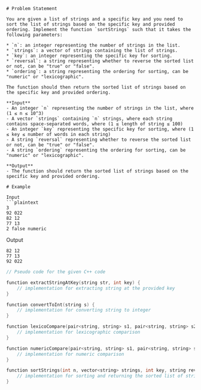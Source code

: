 ```plaintext
# Problem Statement

You are given a list of strings and a specific key and you need to sort the list of strings based on the specific key and provided ordering. Implement the function `sortStrings` such that it takes the following parameters:

* `n`: an integer representing the number of strings in the list.
* `strings`: a vector of strings containing the list of strings.
* `key`: an integer representing the specific key for sorting.
* `reversal`: a string representing whether to reverse the sorted list or not, can be "true" or "false".
* `ordering`: a string representing the ordering for sorting, can be "numeric" or "lexicographic".

The function should then return the sorted list of strings based on the specific key and provided ordering.

**Input**
- An integer `n` representing the number of strings in the list, where (1 ≤ n ≤ 10^3)
- A vector `strings` containing `n` strings, where each string contains space-separated words, where (1 ≤ length of string ≤ 100)
- An integer `key` representing the specific key for sorting, where (1 ≤ key ≤ number of words in each string)
- A string `reversal` representing whether to reverse the sorted list or not, can be "true" or "false".
- A string `ordering` representing the ordering for sorting, can be "numeric" or "lexicographic".

**Output**
- The function should return the sorted list of strings based on the specific key and provided ordering.

# Example

Input
```plaintext
3
92 022
82 12
77 13
2 false numeric
```

Output
```plaintext
82 12
77 13
92 022
```


```cpp
// Pseudo code for the given C++ code

function extractStringAtKey(string str, int key) {
    // implementation for extracting string at the provided key
}

function convertToInt(string s) {
    // implementation for converting string to integer
}

function lexicoCompare(pair<string, string> s1, pair<string, string> s2) {
    // implementation for lexicographic comparison
}

function numericCompare(pair<string, string> s1, pair<string, string> s2) {
    // implementation for numeric comparison
}

function sortStrings(int n, vector<string> strings, int key, string reversal, string ordering) {
    // implementation for sorting and returning the sorted list of strings
}
```
